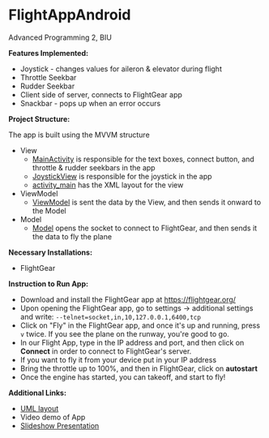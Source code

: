# FlightAppAndroid
Advanced Programming 2, BIU

**Features Implemented:**
* Joystick - changes values for aileron & elevator during flight
* Throttle Seekbar
* Rudder Seekbar
* Client side of server, connects to FlightGear app
* Snackbar - pops up when an error occurs

**Project Structure:**

 The app is built using the MVVM structure 
* View
   * [MainActivity](https://github.com/tashmanr/FlightAppAndroid/blob/master/app/src/main/java/com/example/flightappandroid/MainActivity.kt) is responsible for the text boxes, connect button, and throttle & rudder seekbars in the app 
   * [JoystickView](https://github.com/tashmanr/FlightAppAndroid/blob/master/app/src/main/java/com/example/flightappandroid/JoystickView.kt) is responsible for the joystick in the app
   * [activity_main](https://github.com/tashmanr/FlightAppAndroid/blob/master/app/src/main/res/layout/activity_main.xml) has the XML layout for the view
* ViewModel
   *  [ViewModel](https://github.com/tashmanr/FlightAppAndroid/blob/master/app/src/main/java/com/example/flightappandroid/ViewModel.kt) is sent the data by the View, and then sends it onward to the Model 
* Model
   *  [Model](https://github.com/tashmanr/FlightAppAndroid/blob/master/app/src/main/java/com/example/flightappandroid/Model.kt) opens the socket to connect to FlightGear, and then sends it the data to fly the plane 

**Necessary Installations:**
* FlightGear

**Instruction to Run App:**
* Download and install the FlightGear app at https://flightgear.org/
* Upon opening the FlightGear app, go to settings -> additional settings and write: `--telnet=socket,in,10,127.0.0.1,6400,tcp`
* Click on "Fly" in the FlightGear app, and once it's up and running, press `v` twice. If you see the plane on the runway, you're good to go.
* In our Flight App, type in the IP address and port, and then click on **Connect** in order to connect to FlightGear's server. 
* If you want to fly it from your device put in your IP address
* Bring the throttle up to 100%, and then in FlightGear, click on **autostart**
* Once the engine has started, you can takeoff, and start to fly! 

**Additional Links:**
* [UML layout](https://github.com/tashmanr/FlightAppAndroid/blob/master/UML.PNG)
* Video demo of App
* [Slideshow Presentation](https://docs.google.com/presentation/d/1dpai5XFRa9HcAePZ2lzK913c3tnLR4JPuBFFtG4n6cs/edit?usp=sharing)
